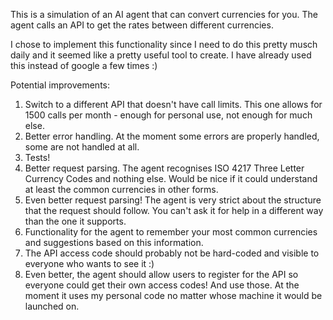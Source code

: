 This is a simulation of an AI agent that can convert currencies for you. The agent calls an API to get the rates between different currencies.

I chose to implement this functionality since I need to do this pretty musch daily and it seemed like a pretty useful tool to create.
I have already used this instead of google a few times :)

Potential improvements:
1. Switch to a different API that doesn't have call limits. This one allows for 1500 calls per month - enough for personal use, not enough for much else.
2. Better error handling. At the moment some errors are properly handled, some are not handled at all.
3. Tests!
4. Better request parsing. The agent recognises ISO 4217 Three Letter Currency Codes and nothing else. Would be nice if it could understand at least the common currencies in other forms.
5. Even better request parsing! The agent is very strict about the structure that the request should follow. You can't ask it for help in a different way than the one it supports.
6. Functionality for the agent to remember your most common currencies and suggestions based on this information.
7. The API access code should probably not be hard-coded and visible to everyone who wants to see it :)
8. Even better, the agent should allow users to register for the API so everyone could get their own access codes! And use those. At the moment it uses my personal code no matter whose machine it would be launched on.
